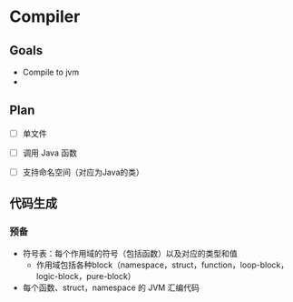 # Compiler

## Goals

* Compile to jvm
* 

## Plan

- [ ] 单文件
- [ ] 调用 Java 函数
- [ ] 支持命名空间（对应为Java的类）



## 代码生成

### 预备

* 符号表：每个作用域的符号（包括函数）以及对应的类型和值
  * 作用域包括各种block（namespace，struct，function，loop-block，logic-block，pure-block）
* 每个函数、struct，namespace 的 JVM 汇编代码
